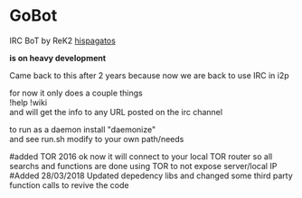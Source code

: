 # GoBot
IRC BoT by ReK2 [hispagatos](https://Hispagatos.org)


**is on heavy development**  

Came back to this after 2 years because now we are back to use IRC in i2p  

for now it only does a couple things  
!help
!wiki <word to search for>  
and will get the info to any URL posted on the irc channel  

to run as a daemon install "daemonize"  
and see run.sh modify to your own path/needs  


#added TOR 2016
ok now it will connect to your local TOR router so all searchs and functions are done using TOR
to not expose server/local IP
#Added 28/03/2018
Updated depedency libs and changed some third party function calls to revive the code

